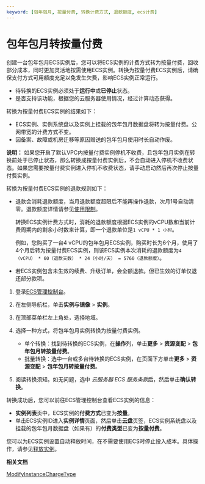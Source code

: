 ```yaml
---
keyword: [包年包月, 按量付费, 转换计费方式, 退款额度, ecs计费]
---
```


# 包年包月转按量付费

创建一台包年包月ECS实例后，您可以将ECS实例的计费方式转为按量付费，回收部分成本，同时更加灵活地按需使用ECS实例。转换为按量付费ECS实例后，请确保支付方式可用额度充足以免发生欠费，影响ECS实例正常运行。

-   待转换的ECS实例必须处于**运行中**或**已停止**状态。
-   是否支持该功能，根据您的云服务器使用情况，经过计算动态获得。

转换为按量付费ECS实例的结果如下：

-   ECS实例、实例系统盘以及实例上挂载的包年包月数据盘将转为按量付费。公网带宽的计费方式不变。
-   因备案、故障或机房迁移等原因赠送的包年包月使用时长自动作废。

**说明：** 如果您开启了默认VPC内按量付费实例停机不收费，且包年包月实例在转换前处于已停止状态，那么转换成按量付费实例后，不会自动进入停机不收费状态。如果您需要按量付费实例进入停机不收费状态，请手动启动然后再次停止按量付费实例。

转换为按量付费ECS实例的退款规则如下：

-   退款会消耗退款额度，当月退款额度超限后不能再操作退款，次月1号自动清零。退款额度详情请参见[使用限制](/intl.zh-CN/产品简介/使用限制.md)。

    转换ECS实例计费方式时，消耗的退款额度根据ECS实例的vCPU数和当前计费周期内的剩余小时数来计算，即一个退款单位是`1 vCPU * 1 小时`。

    例如，您购买了一台4 vCPU的包年包月ECS实例，购买时长为6个月，使用了4个月后转为按量付费ECS实例，则该ECS实例本次消耗的退款额度为`4（vCPU） * 60（退款天数） * 24（小时/天） = 5760（退款额度）`。

-   若ECS实例包含未生效的续费、升级订单，会全额退款。但已生效的订单仅退还部分款项。

1.  登录[ECS管理控制台](https://ecs.console.aliyun.com)。

2.  在左侧导航栏，单击**实例与镜像** \> **实例**。

3.  在顶部菜单栏左上角处，选择地域。

4.  选择一种方式，将包年包月实例转换为按量付费实例。

    -   单个转换：找到待转换的ECS实例，在**操作**列，单击**更多** \> **资源变配** \> **包年包月转按量付费**。
    -   批量转换：选中一台或多台待转换的ECS实例，在页面下方单击**更多** \> **资源变配** \> **包年包月转按量付费**。
5.  阅读转换须知。如无问题，选中 *云服务器 ECS 服务条款*后，然后单击**确认转换**。


转换成功后，您可以前往ECS管理控制台查看ECS实例的信息：

-   **实例列表**页中，ECS实例的**付费方式**已变为**按量**。
-   单击ECS实例ID进入**实例详情**页面，然后单击**云盘**页签，ECS实例系统盘以及挂载的包年包月数据盘（如果有）的**付费类型**已变为**按量付费**。

您可以为ECS实例设置自动释放时间，在不需要使用ECS时停止投入成本。具体操作，请参见[释放实例](/intl.zh-CN/实例/管理实例/释放实例.md)。

**相关文档**  


[ModifyInstanceChargeType](/intl.zh-CN/API参考/实例/ModifyInstanceChargeType.md)

